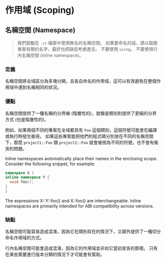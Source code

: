 # 作用域 (Scoping)

## 名稱空間 (Namespace)

> 我們鼓勵在 `.cc` 檔案中使用無名的名稱空間。 如果要命名的話，請以取跟專案有關的名字，最好也把路徑考慮進去。 不要使用 `using`。 不要使用行內名稱空間 (inline namespace)。

### 定義

名稱空間將全域區分為多塊分開，且各自命名的作用域，這可以有效避免在整個作用域中遇到名稱相同的狀況。

### 優點

名稱空間提供了一種名稱的分界線 (階層性的)，就像是類別則提供了更細的分界方式 (也是階層性的)。

例如，如果兩個不同的專案在全域都具有 `Foo` 這個類別，這個符號可能會在編譯或執行時發生衝突。 如果這些專案能把他們的程式碼分別放在不同的名稱空間下，那麼 `project1::Foo` 跟 `project2::Foo` 就會被視為不同的符號，也不會有衝突的問題。

Inline namespaces automatically place their names in the enclosing scope. Consider the following snippet, for example:

```c++
namespace X {
inline namespace Y {
  void foo();
}
}
```

The expressions X::Y::foo() and X::foo() are interchangeable. Inline namespaces are primarily intended for ABI compatibility across versions.

### 缺點

名稱空間可能容易造成混淆，因為它在類別存在的情況下，又額外提供了一種切分命名作用域的方式。

行內名稱空間可能會造成混淆，因為它的作用域並非如它當初宣告的那樣。 只有在某些需要進行版本分類的情況下才可能會有幫助。
